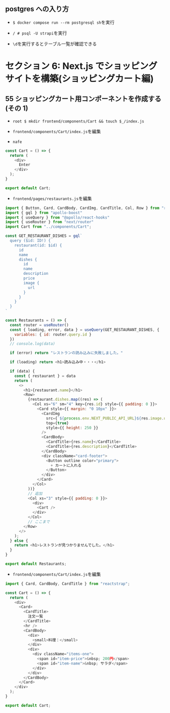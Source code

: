 ## postgres への入り方

- `$ docker compose run --rm postgresql sh`を実行<br>

- `/ # psql -U strapi`を実行<br>

- `\d`を実行するとテーブル一覧が確認できる<br>

# セクション 6: Next.js でショッピングサイトを構築(ショッピングカート編)

## 55 ショッピングカート用コンポーネントを作成する (その 1)

+ `root $ mkdir frontend/components/Cart && touch $_/index.js`<br>

+ `frontend/components/Cart/index.js`を編集<br>

+ `nafe`<br>

```js:index.js
const Cart = () => {
  return (
    <div>
      Enter
    </div>
  );
}

export default Cart;
```

+ `frontend/pages/restaurants.js`を編集<br>

```js:restaurants.js
import { Button, Card, CardBody, CardImg, CardTitle, Col, Row } from "reactstrap";
import { gql } from "apollo-boost"
import { useQuery } from "@apollo/react-hooks"
import { useRouter } from "next/router"
import Cart from "../components/Cart";

const GET_RESTAURANT_DISHES = gql`
  query ($id: ID!) {
    restaurant(id: $id) {
      id
      name
      dishes {
        id
        name
        description
        price
        image {
          url
        }
      }
    }
  }
`

const Restaurants = () => {
  const router = useRouter()
  const { loading, error, data } = useQuery(GET_RESTAURANT_DISHES, {
    variables: { id: router.query.id }
  })
  // console.log(data)

  if (error) return "レストランの読み込みに失敗しました。"

  if (loading) return <h1>読み込み中・・・</h1>

  if (data) {
    const { restaurant } = data
    return (
      <>
        <h1>{restaurant.name}</h1>
        <Row>
          {restaurant.dishes.map((res) => (
            <Col xs="6" sm="4" key={res.id} style={{ padding: 0 }}>
              <Card style={{ margin: "0 10px" }}>
                <CardImg
                  src={`${process.env.NEXT_PUBLIC_API_URL}${res.image.url}`}
                  top={true}
                  style={{ height: 250 }}
                />
                <CardBody>
                  <CardTitle>{res.name}</CardTitle>
                  <CardTitle>{res.description}</CardTitle>
                </CardBody>
                <div className="card-footer">
                  <Button outline color="primary">
                    + カートに入れる
                  </Button>
                </div>
              </Card>
            </Col>
          ))}
          // 追加
          <Col xs="3" style={{ padding: 0 }}>
            <div>
              <Cart />
            </div>
          </Col>
          // ここまで
        </Row>
      </>
    );
  } else {
    return <h1>レストランが見つかりませんでした。</h1>
  }
}

export default Restaurants;
```

+ `frontend/components/Cart/index.js`を編集<br>

```js:index.js
import { Card, CardBody, CardTitle } from "reactstrap";

const Cart = () => {
  return (
    <div>
      <Card>
        <CardTitle>
          注文一覧
        </CardTitle>
        <hr />
        <CardBody>
          <div>
            <small>料理：</small>
          </div>
          <div>
            <div className="items-one">
              <span id="item-price">&nbsp; 200円</span>
              <span id="item-name">&nbsp; サラダ</span>
            </div>
          </div>
        </CardBody>
      </Card>
    </div>
  );
}

export default Cart;
```
